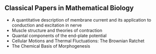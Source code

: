 <h2> Classical Papers in Mathematical Biology </h2>

<ul>

                             

 <li><a target="_blank" href="https://github.com/manjunath5496/Classical-Papers-in-Mathematical-Biology/blob/master/mab(1).pdf" style="text-decoration:none;">A quantitative description of membrane current and its application to conduction and excitation in nerve</a></li>

 <li><a target="_blank" href="https://github.com/manjunath5496/Classical-Papers-in-Mathematical-Biology/blob/master/mab(2).pdf" style="text-decoration:none;">Muscle structure and theories of contraction </a></li>

<li><a target="_blank" href="https://github.com/manjunath5496/Classical-Papers-in-Mathematical-Biology/blob/master/mab(3).pdf" style="text-decoration:none;">
Quantal components of the end-plate potential </a></li>
 <li><a target="_blank" href="https://github.com/manjunath5496/Classical-Papers-in-Mathematical-Biology/blob/master/mab(4).pdf" style="text-decoration:none;">Cellular Motions and Thermal Fluctuations: The Brownian Ratchet</a></li>                              
<li><a target="_blank" href="https://github.com/manjunath5496/Classical-Papers-in-Mathematical-Biology/blob/master/mab(5).pdf" style="text-decoration:none;">The Chemical Basis of Morphogenesis</a></li>
</ul>
